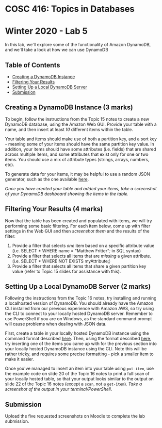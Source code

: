 # COSC 416: Topics in Databases
# Winter 2020 - Lab 5

In this lab, we'll explore some of the functionality of Amazon DynamoDB, and we'll take a look at how we can use DynamoDB

## Table of Contents
- [Creating a DynamoDB Instance](#install)
- [Filtering Your Results](#filter)
- [Setting Up a Local DynamoDB Server](#local)
- [Submission](#sub)

<a name="install"></a>
## Creating a DynamoDB Instance (3 marks)

To begin, follow the instructions from the Topic 15 notes to create a new DynamoDB database, using the Amazon Web GUI. Provide your table with a name, and then insert at least *10* different items within the table.

Your table and items should make use of both a partition key, and a sort key - meaning some of your items should have the same partition key value. In addition, your items should have some attributes (i.e. fields) that are shared across multiple items, and some attributes that exist only for one or two items. You should use a mix of attribute types (strings, arrays, numbers, etc).

To generate data for your items, it may be helpful to use a random JSON generator, such as the one available <a href="https://www.json-generator.com">here</a>.

*Once you have created your table and added your items, take a screenshot of your DynamoDB dashboard showing the items in the table.*

<a name="filter"></a>
## Filtering Your Results (4 marks)

Now that the table has been created and populated with items, we will try performing some basic filtering. For each item below, come up with filter settings in the Web GUI and then *screenshot them* and the results of the filter:

1. Provide a filter that selects *one* item based on a specific attribute value (i.e. SELECT * WHERE name = "Matthew Fritter"; in SQL syntax)
2. Provide a filter that selects all items that are *missing* a given attribute. (i.e. SELECT * WHERE NOT EXISTS myAttribute;)
3. Provide a filter that selects all items that share a given partition key value (refer to Topic 15 slides for assistance with this).

<a name="local"></a>
## Setting Up a Local DynamoDB Server (2 marks)

Following the instructions from the Topic 16 notes, try installing and running a localhosted version of DynamoDB. You should already have the Amazon CLI installed from our previous experience with Amazon AWS, so try using the CLI to connect to your locally hosted DynamoDB server. Remember to use PowerShell if you are on Windows, as the standard command prompt will cause problems when dealing with JSON data.

First, create a table in your locally hosted DynamoDB instance using the command format described <a href="https://docs.aws.amazon.com/cli/latest/reference/dynamodb/create-table.html">here</a>. Then, using the format described <a href="https://docs.aws.amazon.com/cli/latest/reference/dynamodb/put-item.html">here</a>, try inserting one of the items you came up with for the previous section into your locally hosted DynamoDB instance using the CLI. Note this will be rather tricky, and requires some precise formatting - pick a smaller item to make it easier.

Once you've managed to insert an item into your table using ```put-item```, use the example code on slide 20 of the Topic 16 notes to print a full scan of your locally hosted table, so that your output looks similar to the output on slide 22 of the Topic 16 notes (except a ```scan```, not a ```get-item```). *Take a screenshot of the output in your terminal/PowerShell*.

<a name="sub"></a>
## Submission

Upload the five requested screenshots on Moodle to complete the lab submission.
